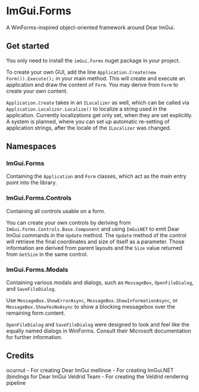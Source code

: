 # ImGui.Forms
A WinForms-inspired object-oriented framework around Dear ImGui.

## Get started
You only need to install the ``imGui.Forms`` nuget package in your project.

To create your own GUI, add the line ``Application.Create(new Form()).Execute();`` in your main method. This will create and execute an application and draw the content of ``Form``. You may derive from ``Form`` to create your own content.

``Application.Create`` takes in an ``ILocalizer`` as well, which can be called via ``Application.Localizer.Localize()`` to localize a string used in the application. Currently localizations get only set, when they are set explicitly. A system is planned, where you can set up automatic re-setting of application strings, after the locale of the ``ILocalizer`` was changed.

## Namespaces

### ImGui.Forms

Containing the ``Application`` and ``Form`` classes, which act as the main entry point into the library.

### ImGui.Forms.Controls

Containing all controls usable on a form.

You can create your own controls by deriving from ``ImGui.Forms.Controls.Base.Component`` and using ``ImGuiNET`` to emit Dear ImGui commands in the ``Update`` method. The ``Update`` method of the control will retrieve the final coordinates and size of itself as a parameter. Those information are derived from parent layouts and the ``Size`` value returned from ``GetSize`` in the same control.

### ImGui.Forms.Modals

Containing various modals and dialogs, such as ``MessageBox``, ``OpenFileDialog``, and ``SaveFileDialog``.

Use ``MessageBox.ShowErrorAsync``, ``MessageBox.ShowInformationAsync``, or ``MessageBox.ShowYesNoAsync`` to show a blocking messagebox over the remaining form content.

``OpenFileDialog`` and ``SaveFileDialog`` were designed to look and feel like the equally named dialogs in WinForms. Consult their Microsoft documentation for further information.

## Credits
ocurnut - For creating Dear ImGui
mellinoe - For creating ImGui.NET (bindings for Dear ImGui
Veldrid Team - For creating the Veldrid rendering pipeline
